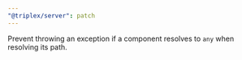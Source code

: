 ```yaml
---
"@triplex/server": patch
---
```


Prevent throwing an exception if a component resolves to `any` when resolving
its path.
